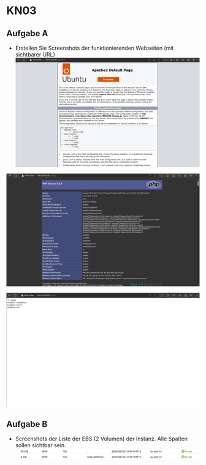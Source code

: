 # KN03

## Aufgabe A

- Erstellen Sie Screenshots der funktionierenden Webseiten (mit sichtbarer URL)
![](Screenshots/INDEXHTML.png?raw=true)

![](Screenshots/INFOPHP.png?raw=true)

![](Screenshots/DBPHP.png?raw=true)

## Aufgabe B

- Screenshots der Liste der EBS (2 Volumen) der Instanz. Alle Spalten sollen sichtbar sein.
![](Screenshots/VOLUMEN.png?raw=true)

